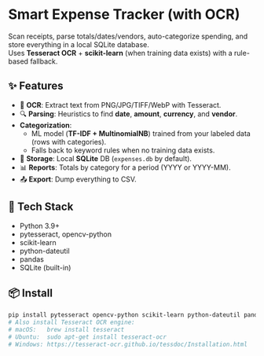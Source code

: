 # Smart Expense Tracker (with OCR)

Scan receipts, parse totals/dates/vendors, auto-categorize spending, and store everything in a local SQLite database.  
Uses **Tesseract OCR** + **scikit-learn** (when training data exists) with a rule-based fallback.

## ✨ Features
- 🧾 **OCR**: Extract text from PNG/JPG/TIFF/WebP with Tesseract.
- 🔍 **Parsing**: Heuristics to find **date**, **amount**, **currency**, and **vendor**.
- **Categorization**:
  - ML model (**TF-IDF + MultinomialNB**) trained from your labeled data (rows with categories).
  - Falls back to keyword rules when no training data exists.
- 💾 **Storage**: Local **SQLite** DB (`expenses.db` by default).
- 📊 **Reports**: Totals by category for a period (YYYY or YYYY-MM).
- 📤 **Export**: Dump everything to CSV.

## 🧰 Tech Stack
- Python 3.9+
- pytesseract, opencv-python
- scikit-learn
- python-dateutil
- pandas
- SQLite (built-in)

## 📦 Install
```bash
pip install pytesseract opencv-python scikit-learn python-dateutil pandas
# Also install Tesseract OCR engine:
# macOS:   brew install tesseract
# Ubuntu:  sudo apt-get install tesseract-ocr
# Windows: https://tesseract-ocr.github.io/tessdoc/Installation.html
